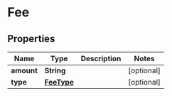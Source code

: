 # Fee

## Properties
Name | Type | Description | Notes
------------ | ------------- | ------------- | -------------
**amount** | **String** |  |  [optional]
**type** | [**FeeType**](FeeType.md) |  |  [optional]
